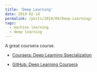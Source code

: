 ```yaml
---
title: 'Deep Learning'
date: 2019-02-14
permalink: /posts/2019/09/Deep-Learning/
tags:
  - machine learning
  - deep learning
---
```


A great coursera course.

* [Coursera: Deep Learning Specialization](https://www.coursera.org/specializations/deep-learning)

* [GitHub: Deep Learning Coursera](https://github.com/enggen/Deep-Learning-Coursera)
